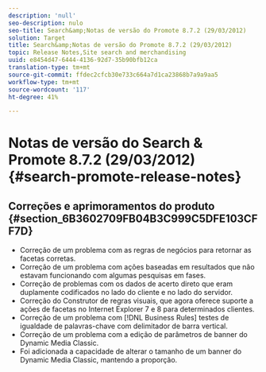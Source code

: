 ```yaml
---
description: 'null'
seo-description: nulo
seo-title: Search&amp;Notas de versão do Promote 8.7.2 (29/03/2012)
solution: Target
title: Search&amp;Notas de versão do Promote 8.7.2 (29/03/2012)
topic: Release Notes,Site search and merchandising
uuid: e8454d47-6444-4136-92d7-35b90bfb12ca
translation-type: tm+mt
source-git-commit: ffdec2cfcb30e733c664a7d1ca23868b7a9a9aa5
workflow-type: tm+mt
source-wordcount: '117'
ht-degree: 41%

---
```



# Notas de versão do Search &amp; Promote 8.7.2 (29/03/2012){#search-promote-release-notes}

## Correções e aprimoramentos do produto {#section_6B3602709FB04B3C999C5DFE103CFF7D}

* Correção de um problema com as regras de negócios para retornar as facetas corretas.
* Correção de um problema com ações baseadas em resultados que não estavam funcionando com algumas pesquisas em fases.
* Correção de problemas com os dados de acerto direto que eram duplamente codificados no lado do cliente e no lado do servidor.
* Correção do Construtor de regras visuais, que agora oferece suporte a ações de facetas no Internet Explorer 7 e 8 para determinados clientes.
* Correção de um problema com [!DNL Business Rules] testes de igualdade de palavras-chave com delimitador de barra vertical.
* Correção de um problema com a edição de parâmetros de banner do Dynamic Media Classic.
* Foi adicionada a capacidade de alterar o tamanho de um banner do Dynamic Media Classic, mantendo a proporção.

